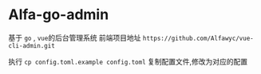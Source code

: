 # Alfa-go-admin
基于 `go` , `vue`的后台管理系统
前端项目地址 `https://github.com/Alfawyc/vue-cli-admin.git`

执行 `cp config.toml.example config.toml` 复制配置文件,修改为对应的配置